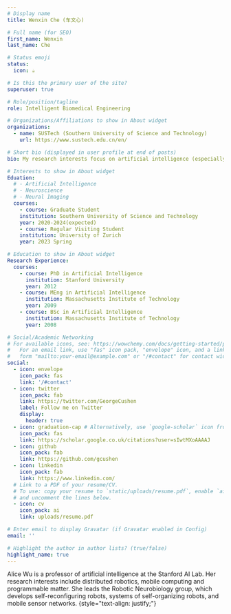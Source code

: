 ```yaml
---
# Display name
title: Wenxin Che (车文心)

# Full name (for SEO)
first_name: Wenxin
last_name: Che

# Status emoji
status:
  icon: ☕️

# Is this the primary user of the site?
superuser: true

# Role/position/tagline
role: Intelligent Biomedical Engineering

# Organizations/Affiliations to show in About widget
organizations:
  - name: SUSTech (Southern University of Science and Technology)
    url: https://www.sustech.edu.cn/en/

# Short bio (displayed in user profile at end of posts)
bio: My research interests focus on artificial intelligence (especially the spiking neural networks and transfer learning models) for neuroscience.

# Interests to show in About widget
Eduation:
  # - Artificial Intelligence
  # - Neuroscience
  # - Neural Imaging
  courses:
    - course: Graduate Student
    institution: Southern University of Science and Technology
    year: 2020-2024(expected)
    - course: Regular Visiting Student
    institution: University of Zurich
    year: 2023 Spring

# Education to show in About widget
Research Experience:
  courses:
    - course: PhD in Artificial Intelligence
      institution: Stanford University
      year: 2012
    - course: MEng in Artificial Intelligence
      institution: Massachusetts Institute of Technology
      year: 2009
    - course: BSc in Artificial Intelligence
      institution: Massachusetts Institute of Technology
      year: 2008

# Social/Academic Networking
# For available icons, see: https://wowchemy.com/docs/getting-started/page-builder/#icons
#   For an email link, use "fas" icon pack, "envelope" icon, and a link in the
#   form "mailto:your-email@example.com" or "/#contact" for contact widget.
social:
  - icon: envelope
    icon_pack: fas
    link: '/#contact'
  - icon: twitter
    icon_pack: fab
    link: https://twitter.com/GeorgeCushen
    label: Follow me on Twitter
    display:
      header: true
  - icon: graduation-cap # Alternatively, use `google-scholar` icon from `ai` icon pack
    icon_pack: fas
    link: https://scholar.google.co.uk/citations?user=sIwtMXoAAAAJ
  - icon: github
    icon_pack: fab
    link: https://github.com/gcushen
  - icon: linkedin
    icon_pack: fab
    link: https://www.linkedin.com/
  # Link to a PDF of your resume/CV.
  # To use: copy your resume to `static/uploads/resume.pdf`, enable `ai` icons in `params.yaml`,
  # and uncomment the lines below.
  - icon: cv
    icon_pack: ai
    link: uploads/resume.pdf

# Enter email to display Gravatar (if Gravatar enabled in Config)
email: ''

# Highlight the author in author lists? (true/false)
highlight_name: true
---
```


Alice Wu is a professor of artificial intelligence at the Stanford AI Lab. Her research interests include distributed robotics, mobile computing and programmable matter. She leads the Robotic Neurobiology group, which develops self-reconfiguring robots, systems of self-organizing robots, and mobile sensor networks.
{style="text-align: justify;"}
